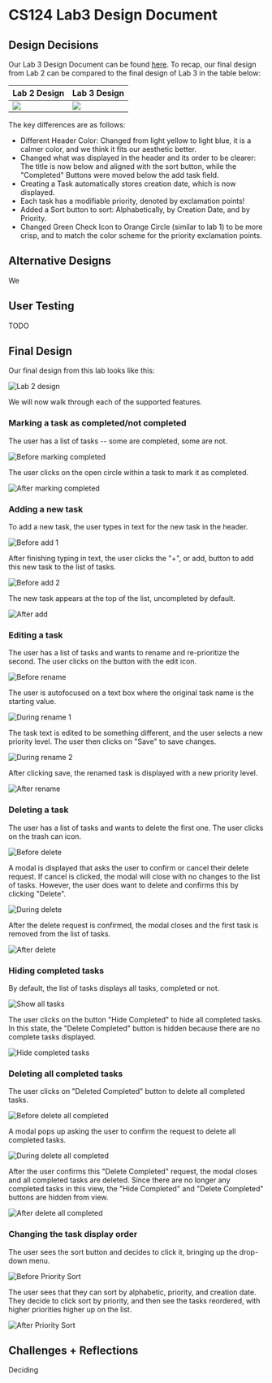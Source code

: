 # CS124 Lab3 Design Document

## Design Decisions
Our Lab 3 Design Document can be found [here](https://github.com/McGarvs/cs124/blob/lab2/docs/design.md).
To recap, our final design from Lab 2 can be compared to the final design of Lab 3 in the table below:

Lab 2 Design                   | Lab 3 Design
------------------------------ | ---------------------------- 
![](./screenshots/lab2finaldesign.png) | ![](./lab3_finaldesign.png)

The key differences are as follows:
* Different Header Color: Changed from light yellow to light blue, it is a calmer color, 
and we think it fits our aesthetic better.
* Changed what was displayed in the header and its order to be clearer: The title is now below
and aligned with the sort button, while the "Completed" Buttons were moved below the add task field.
* Creating a Task automatically stores creation date, which is now displayed.
* Each task has a modifiable priority, denoted by exclamation points!
* Added a Sort button to sort: Alphabetically, by Creation Date, and by Priority.
* Changed Green Check Icon to Orange Circle (similar to lab 1) to be more crisp, and to match the
  color scheme for the priority exclamation points.
## Alternative Designs
We 

## User Testing
TODO
## Final Design
Our final design from this lab looks like this:

![Lab 2 design](./lab3_finaldesign.png)

We will now walk through each of the supported features.

### Marking a task as completed/not completed
The user has a list of tasks -- some are completed, some are not.

![Before marking completed](./before-complete.png)

The user clicks on the open circle within a task to mark it as completed.

![After marking completed](./after-complete.png)

### Adding a new task
To add a new task, the user types in text for the new task in the header.

![Before add 1](./before-add-task-1.png)

After finishing typing in text, the user clicks the "+", or add, button to add
this new task to the list of tasks.

![Before add 2](./before-add-task-2.png)

The new task appears at the top of the list, uncompleted by default.

![After add](./after-add-task.png)

### Editing a task
The user has a list of tasks and wants to rename and re-prioritize the second. 
The user clicks on the button with the edit icon.

![Before rename](./before-rename.png)

The user is autofocused on a text box where the original task name is the starting value.

![During rename 1](./during-rename-1.png)

The task text is edited to be something different, and the user selects a new priority level.
The user then clicks on "Save" to save changes.

![During rename 2](./during-rename-2.png)

After clicking save, the renamed task is displayed with a new priority level.

![After rename](./after-rename.png)

### Deleting a task
The user has a list of tasks and wants to delete the first one. The user clicks on the trash
can icon.

![Before delete](./before-delete.png)

A modal is displayed that asks the user to confirm or cancel their delete request. If cancel
is clicked, the modal will close with no changes to the list of tasks. However, the user does
want to delete and confirms this by clicking "Delete".

![During delete](./during-delete.png)

After the delete request is confirmed, the modal closes and the first task is removed from the
list of tasks.

![After delete](./after-delete.png)

### Hiding completed tasks
By default, the list of tasks displays all tasks, completed or not.

![Show all tasks](./show-all-tasks.png)

The user clicks on the button "Hide Completed" to hide all completed tasks. In this state, the
"Delete Completed" button is hidden because there are no complete tasks displayed.

![Hide completed tasks](./hide-comp-tasks.png)

### Deleting all completed tasks
The user clicks on "Deleted Completed" button to delete all completed tasks.

![Before delete all completed](./before-delete-all-comp.png)

A modal pops up asking the user to confirm the request to delete all completed tasks.

![During delete all completed](./during-delete-all-comp.png)

After the user confirms this "Delete Completed" request, the modal closes and all completed
tasks are deleted. Since there are no longer any completed tasks in this view, the "Hide Completed"
and "Delete Completed" buttons are hidden from view.

![After delete all completed](./after-delete-all-comp.png)

### Changing the task display order
The user sees the sort button and decides to click it, bringing up the drop-down menu.

![Before Priority Sort](./before-sort.png)

The user sees that they can sort by alphabetic, priority, and creation date.
They decide to click sort by priority, and then see the tasks reordered, with higher priorities
higher up on the list.

![After Priority Sort](./after-sort.png)

## Challenges + Reflections
Deciding

